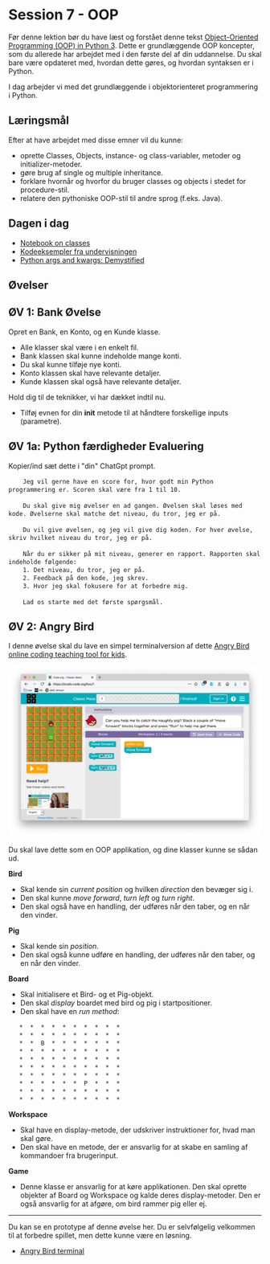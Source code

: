 # Session 7 - OOP

Før denne lektion bør du have læst og forstået denne tekst [Object-Oriented Programming (OOP) in Python 3](https://realpython.com/python3-object-oriented-programming/). Dette er grundlæggende OOP koncepter, som du allerede har arbejdet med i den første del af din uddannelse. Du skal bare være opdateret med, hvordan dette gøres, og hvordan syntaksen er i Python.

I dag arbejder vi med det grundlæggende i objektorienteret programmering i Python.

## Læringsmål

Efter at have arbejdet med disse emner vil du kunne:

* oprette Classes, Objects, instance- og class-variabler, metoder og initializer-metoder.
* gøre brug af single og multiple inheritance.
* forklare hvornår og hvorfor du bruger classes og objects i stedet for procedure-stil.
* relatere den pythoniske OOP-stil til andre sprog (f.eks. Java).

## Dagen i dag
- [Notebook on classes](class_notes.ipynb)
- [Kodeeksempler fra undervisningen](kodeeksempler_fra_undervisningen.ipynb)
- [Python args and kwargs: Demystified](https://realpython.com/python-kwargs-and-args/)

## Øvelser

## ØV 1: Bank Øvelse

Opret en Bank, en Konto, og en Kunde klasse.

* Alle klasser skal være i en enkelt fil.
* Bank klassen skal kunne indeholde mange konti.
* Du skal kunne tilføje nye konti.
* Konto klassen skal have relevante detaljer.
* Kunde klassen skal også have relevante detaljer.

Hold dig til de teknikker, vi har dækket indtil nu.

* Tilføj evnen for din **init** metode til at håndtere forskellige inputs (parametre).

## ØV 1a: Python færdigheder Evaluering

Kopier/ind sæt dette i "din" ChatGpt prompt.

```
    Jeg vil gerne have en score for, hvor godt min Python programmering er. Scoren skal være fra 1 til 10.

    Du skal give mig øvelser en ad gangen. Øvelsen skal løses med kode. Øvelserne skal matche det niveau, du tror, jeg er på.

    Du vil give øvelsen, og jeg vil give dig koden. For hver øvelse, skriv hvilket niveau du tror, jeg er på.

    Når du er sikker på mit niveau, generer en rapport. Rapporten skal indeholde følgende:
    1. Det niveau, du tror, jeg er på.
    2. Feedback på den kode, jeg skrev.
    3. Hvor jeg skal fokusere for at forbedre mig.

    Lad os starte med det første spørgsmål.
```


## ØV 2: Angry Bird

I denne øvelse skal du lave en simpel terminalversion af dette [Angry Bird online coding teaching tool for kids](https://studio.code.org/hoc/1>).

![assets/bird.png](angry_bird.png)

Du skal lave dette som en OOP applikation, og dine klasser kunne se sådan ud.

**Bird**

* Skal kende sin *current position* og hvilken *direction* den bevæger sig i.
* Den skal kunne *move forward*, *turn left* og *turn right*.
* Den skal også have en handling, der udføres når den taber, og en når den vinder.

**Pig**

* Skal kende sin *position*.
* Den skal også kunne udføre en handling, der udføres når den taber, og en når den vinder.

**Board**

* Skal initialisere et Bird- og et Pig-objekt.
* Den skal *display* boardet med bird og pig i startpositioner.
* Den skal have en *run method*:

```
   *  *  *  *  *  *  *  *  *  *
   *  *  *  *  *  *  *  *  *  *
   *  *  B  *  *  *  *  *  *  *
   *  *  *  *  *  *  *  *  *  *
   *  *  *  *  *  *  *  *  *  *
   *  *  *  *  *  *  *  *  *  *
   *  *  *  *  *  *  *  *  *  *
   *  *  *  *  *  *  P  *  *  *
   *  *  *  *  *  *  *  *  *  *
   *  *  *  *  *  *  *  *  *  *
```

**Workspace**

* Skal have en display-metode, der udskriver instruktioner for, hvad man skal gøre.
* Den skal have en metode, der er ansvarlig for at skabe en samling af kommandoer fra brugerinput.

**Game**

* Denne klasse er ansvarlig for at køre applikationen. Den skal oprette objekter af Board og Workspace og kalde deres display-metoder. Den er også ansvarlig for at afgøre, om bird rammer pig eller ej.

---

Du kan se en prototype af denne øvelse her. Du er selvfølgelig velkommen til at forbedre spillet, men dette kunne være en løsning.

* [Angry Bird terminal](https://www.youtube.com/embed/n9Ths1CSCkU)